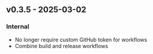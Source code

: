 ## v0.3.5 - 2025-03-02

### Internal

- No longer require custom GitHub token for workflows
- Combine build and release workflows
